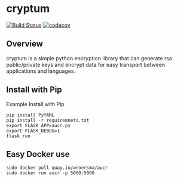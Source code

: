 # cryptum
[![Build Status](https://travis-ci.org/AUCR/cryptum.svg?branch=master)](https://travis-ci.org/AUCR/cryptum)
[![codecov](https://codecov.io/gh/AUCR/cryptum/branch/master/graph/badge.svg)](https://codecov.io/gh/AUCR/AUCR)

## Overview

cryptum is a simple python encryption library that can generate rsa public/private keys and encrypt data for easy 
transport between applications and languages.

## Install with Pip

Example Install with Pip

    pip install PyYAML
    pip install -r requiremnets.txt
    export FLASK_APP=aucr.py
    export FLASK_DEBUG=1
    flask run

## Easy Docker use

    sudo docker pull quay.io/wroersma/aucr
    sudo docker run aucr -p 5000:5000
